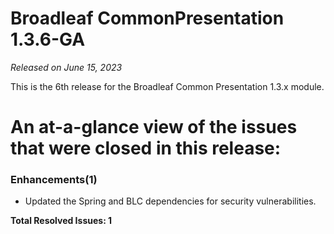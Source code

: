 # Broadleaf CommonPresentation 1.3.6-GA

_Released on June 15, 2023_

This is the 6th release for the Broadleaf Common Presentation 1.3.x module.

# An at-a-glance view of the issues that were closed in this release:

### Enhancements(1)
- Updated the Spring and BLC dependencies for security vulnerabilities.


**Total Resolved Issues: 1**
